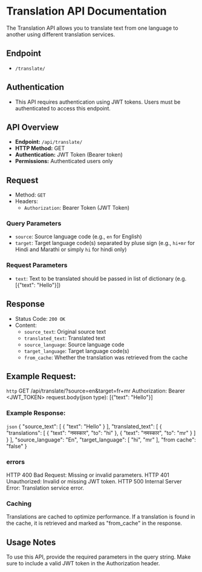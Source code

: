 # Translation API Documentation

The Translation API allows you to translate text from one language to another using different translation services.

## Endpoint

- `/translate/`

## Authentication

- This API requires authentication using JWT tokens. Users must be authenticated to access this endpoint.


## API Overview

- **Endpoint:** `/api/translate/`
- **HTTP Method:** GET
- **Authentication:** JWT Token (Bearer token)
- **Permissions:** Authenticated users only


## Request

- Method: `GET`
- Headers:
  - `Authorization`: Bearer Token (JWT Token)

### Query Parameters

- `source`: Source language code (e.g., `en` for English)
- `target`: Target language code(s) separated by pluse sign (e.g., `hi+mr` for Hindi and Marathi or simply `hi` for hindi only)

### Request Parameters

- `text`: Text to be translated should be passed in list of dictionary
  (e.g. [{"text": "Hello"}])

## Response

- Status Code: `200 OK`
- Content:
  - `source_text`: Original source text
  - `translated_text`: Translated text
  - `source_language`: Source language code
  - `target_language`: Target language code(s)
  - `from_cache`: Whether the translation was retrieved from the cache

## Example Request:


```http```
GET /api/translate/?source=en&target=fr+mr
Authorization: Bearer <JWT_TOKEN>
request.body(json type):  [{"text": "Hello"}]



### Example Response:

```json```
{
    "source_text": [
        {
            "text": "Hello"
        }
    ],
    "translated_text": [
        {
            "translations": [
                {
                    "text": "नमस्कार",
                    "to": "hi"
                },
                {
                    "text": "नमस्कार",
                    "to": "mr"
                }
            ]
        }
    ],
    "source_language": "En",
    "target_language": [
        "hi",
        "mr"
    ],
    "from cache": "false"
}

### errors
HTTP 400 Bad Request: Missing or invalid parameters.
HTTP 401 Unauthorized: Invalid or missing JWT token.
HTTP 500 Internal Server Error: Translation service error.

### Caching
Translations are cached to optimize performance. If a translation is found in the cache, it is retrieved and marked as "from_cache" in the response.

## Usage Notes
To use this API, provide the required parameters in the query string.
Make sure to include a valid JWT token in the Authorization header.